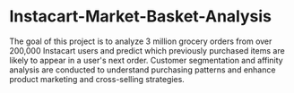 # Instacart-Market-Basket-Analysis
The goal of this project is to analyze 3 million grocery orders from over 200,000 Instacart users and predict which previously purchased items are likely to appear in a user's next order. Customer segmentation and affinity analysis are conducted to understand purchasing patterns and enhance product marketing and cross-selling strategies.
